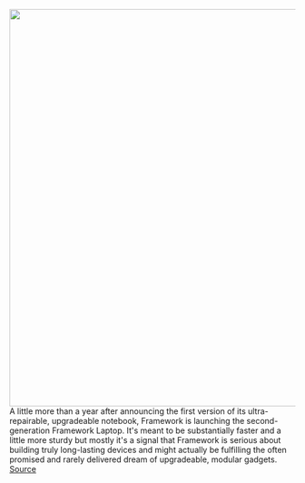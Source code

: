 <img src='https://cdn.vox-cdn.com/thumbor/Non7IlBX3ApbufGpVIlRzdrUST0=/0x0:1080x1080/1200x800/filters:focal(454x454:626x626)/cdn.vox-cdn.com/uploads/chorus_image/image/70886846/Framework_Laptop_2.0.jpeg' width='700px' /><br/>
A little more than a year after announcing the first version of its ultra-repairable, upgradeable notebook, Framework is launching the second-generation Framework Laptop. It's meant to be substantially faster and a little more sturdy but mostly it's a signal that Framework is serious about building truly long-lasting devices and might actually be fulfilling the often promised and rarely delivered dream of upgradeable, modular gadgets.
<a href='https://www.theverge.com/23125965/framework-laptop-upgrade-intel-12th-gen'> Source <a/>